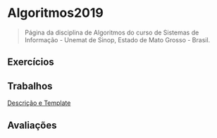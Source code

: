 # Algoritmos2019

> Página da disciplina de Algoritmos do curso de Sistemas de Informação - Unemat de Sinop, Estado de Mato Grosso - Brasil.

## Exercícios

## Trabalhos
[Descrição e Template](/blob/master/trabalho/2019-1.md)

## Avaliações
